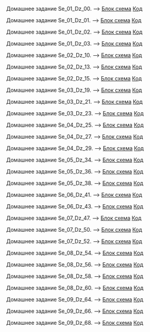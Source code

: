 
Домашнее задание Se_01_Dz_00. --> [Блок схема](/HomeWorks/HomeWork_Lesson_01/Se_01_Dz_00/diagram.drawio.png) [Код](/HomeWorks/HomeWork_Lesson_01/Se_01_Dz_00/Program.cs)

Домашнее задание Se_01_Dz_01. --> [Блок схема](/HomeWorks/HomeWork_Lesson_01/Se_01_Dz_01/diagram.drawio.png) [Код](/HomeWorks/HomeWork_Lesson_01/Se_01_Dz_01/Program.cs)

Домашнее задание Se_01_Dz_02. --> [Блок схема](/HomeWorks/HomeWork_Lesson_01/Se_01_Dz_02/diagram.drawio.png) [Код](/HomeWorks/HomeWork_Lesson_01/Se_01_Dz_02/Program.cs)

Домашнее задание Se_01_Dz_03. --> [Блок схема](/HomeWorks/HomeWork_Lesson_01/Se_01_Dz_03/diagram.drawio.png) [Код](/HomeWorks/HomeWork_Lesson_01/Se_01_Dz_03/Program.cs)

Домашнее задание Se_02_Dz_10. --> [Блок схема](/HomeWorks/HomeWork_Lesson_02/Se_02_Dz_10/diagram.drawio.png) [Код](/HomeWorks/HomeWork_Lesson_02/Se_02_Dz_10/Program.cs)

Домашнее задание Se_02_Dz_13. --> [Блок схема](/HomeWorks/HomeWork_Lesson_02/Se_02_Dz_13/diagram.drawio.png) [Код](/HomeWorks/HomeWork_Lesson_02/Se_02_Dz_13/Program.cs)

Домашнее задание Se_02_Dz_15. --> [Блок схема](/HomeWorks/HomeWork_Lesson_02/Se_02_Dz_15/diagram.drawio.png) [Код](/HomeWorks/HomeWork_Lesson_02/Se_02_Dz_15/Program.cs)

Домашнее задание Se_03_Dz_19. --> [Блок схема](/HomeWorks/HomeWork_Lesson_03/Se_03_Dz_19/diagram.drawio.png) [Код](/HomeWorks/HomeWork_Lesson_03/Se_03_Dz_19/Program.cs)

Домашнее задание Se_03_Dz_21. --> [Блок схема](/HomeWorks/HomeWork_Lesson_03/Se_03_Dz_21/diagram.drawio.png) [Код](/HomeWorks/HomeWork_Lesson_03/Se_03_Dz_21/Program.cs)

Домашнее задание Se_03_Dz_23. --> [Блок схема](/HomeWorks/HomeWork_Lesson_03/Se_03_Dz_23/diagram.drawio.png) [Код](/HomeWorks/HomeWork_Lesson_03/Se_03_Dz_23/Program.cs)

Домашнее задание Se_04_Dz_25. --> [Блок схема](/HomeWorks/HomeWork_Lesson_04/Se_04_Dz_25/diagram.drawio.png) [Код](/HomeWorks/HomeWork_Lesson_04/Se_04_Dz_25/Program.cs)

Домашнее задание Se_04_Dz_27. --> [Блок схема](/HomeWorks/HomeWork_Lesson_04/Se_04_Dz_27/) [Код](/HomeWorks/HomeWork_Lesson_04/Se_04_Dz_27/Program.cs)

Домашнее задание Se_04_Dz_29. --> [Блок схема](/HomeWorks/HomeWork_Lesson_04/Se_04_Dz_29/) [Код](/HomeWorks/HomeWork_Lesson_04/Se_04_Dz_29/Program.cs)

Домашнее задание Se_05_Dz_34. --> [Блок схема](/HomeWorks/HomeWork_Lesson_05/Se_05_Dz_34/) [Код](/HomeWorks/HomeWork_Lesson_05/Se_05_Dz_34/Program.cs)

Домашнее задание Se_05_Dz_36. --> [Блок схема](/HomeWorks/HomeWork_Lesson_05/Se_05_Dz_36/) [Код](/HomeWorks/HomeWork_Lesson_05/Se_05_Dz_36/Program.cs)

Домашнее задание Se_05_Dz_38. --> [Блок схема](/HomeWorks/HomeWork_Lesson_05/Se_05_Dz_38/) [Код](/HomeWorks/HomeWork_Lesson_05/Se_05_Dz_38/Program.cs)

Домашнее задание Se_06_Dz_41. --> [Блок схема](/HomeWorks/HomeWork_Lesson_06/Se_06_Dz_41/) [Код](/HomeWorks/HomeWork_Lesson_06/Se_06_Dz_41/Program.cs)

Домашнее задание Se_06_Dz_43. --> [Блок схема](/HomeWorks/HomeWork_Lesson_06/Se_06_Dz_43/) [Код](/HomeWorks/HomeWork_Lesson_06/Se_06_Dz_43/Program.cs)

Домашнее задание Se_07_Dz_47. --> [Блок схема](/HomeWorks/HomeWork_Lesson_07/Se_07_Dz_47/) [Код](/HomeWorks/HomeWork_Lesson_07/Se_07_Dz_47/Program.cs)

Домашнее задание Se_07_Dz_50. --> [Блок схема](/HomeWorks/HomeWork_Lesson_07/Se_07_Dz_50/) [Код](/HomeWorks/HomeWork_Lesson_07/Se_07_Dz_50/Program.cs)

Домашнее задание Se_07_Dz_52. --> [Блок схема](/HomeWorks/HomeWork_Lesson_07/Se_07_Dz_52/) [Код](/HomeWorks/HomeWork_Lesson_07/Se_07_Dz_52/Program.cs)

Домашнее задание Se_08_Dz_54. --> [Блок схема](/HomeWorks/HomeWork_Lesson_08/Se_08_Dz_54/) [Код](/HomeWorks/HomeWork_Lesson_08/Se_08_Dz_54/Program.cs)

Домашнее задание Se_08_Dz_56. --> [Блок схема](/HomeWorks/HomeWork_Lesson_08/Se_08_Dz_56/) [Код](/HomeWorks/HomeWork_Lesson_08/Se_08_Dz_56/Program.cs)

Домашнее задание Se_08_Dz_58. --> [Блок схема](/HomeWorks/HomeWork_Lesson_08/Se_08_Dz_58/) [Код](/HomeWorks/HomeWork_Lesson_08/Se_08_Dz_58/Program.cs)

Домашнее задание Se_08_Dz_60. --> [Блок схема](/HomeWorks/HomeWork_Lesson_08/Se_08_Dz_60/) [Код](/HomeWorks/HomeWork_Lesson_08/Se_08_Dz_60/Program.cs)

Домашнее задание Se_09_Dz_64. --> [Блок схема](/HomeWorks/HomeWork_Lesson_09/Se_09_Dz_64/) [Код](/HomeWorks/HomeWork_Lesson_09/Se_09_Dz_64/Program.cs)

Домашнее задание Se_09_Dz_66. --> [Блок схема](/HomeWorks/HomeWork_Lesson_09/Se_09_Dz_66/) [Код](/HomeWorks/HomeWork_Lesson_09/Se_09_Dz_66/Program.cs)

Домашнее задание Se_09_Dz_68. --> [Блок схема](/HomeWorks/HomeWork_Lesson_09/Se_009_Dz_68/) [Код](/HomeWorks/HomeWork_Lesson_09/Se_09_Dz_68/Program.cs)